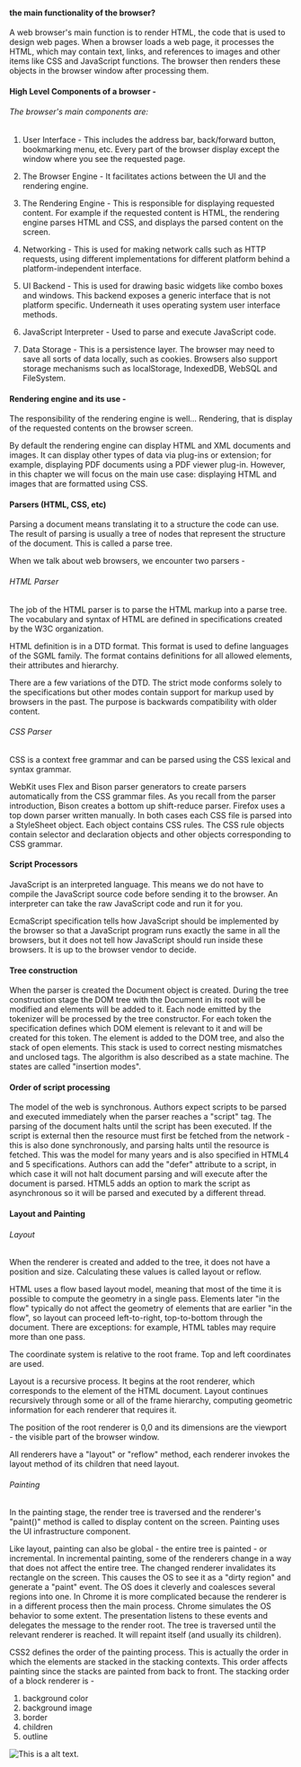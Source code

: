 #### the main functionality of the browser?

A web browser's main function is to render HTML, the code that is used to design web pages. When a browser loads a web page, it processes the HTML, which may contain text, links, and references to images and other items like CSS and JavaScript functions. The browser then renders these objects in the browser window after processing them.

#### High Level Components of a browser -

###### The browser's main components are:

1. User Interface - This includes the address bar, back/forward button, bookmarking menu, etc. Every part of the browser display except the window where you see the requested page.


2. The Browser Engine - It facilitates actions between the UI and the rendering engine.


3. The Rendering Engine - This is responsible for displaying requested content. For example if the requested content is HTML, the rendering engine parses HTML and CSS, and displays the parsed content on the screen.

4. Networking - This is used for making network calls such as HTTP requests, using different implementations for different platform behind a platform-independent interface.

5. UI Backend - This is used for drawing basic widgets like combo boxes and windows. This backend exposes a generic interface that is not platform specific. Underneath it uses operating system user interface methods.

6. JavaScript Interpreter - Used to parse and execute JavaScript code.

7. Data Storage - This is a persistence layer. The browser may need to save all sorts of data locally, such as cookies. Browsers also support storage mechanisms such as localStorage, IndexedDB, WebSQL and FileSystem.


#### Rendering engine and its use - 

The responsibility of the rendering engine is well… Rendering, that is display of the requested contents on the browser screen.

By default the rendering engine can display HTML and XML documents and images. It can display other types of data via plug-ins or extension; for example, displaying PDF documents using a PDF viewer plug-in. However, in this chapter we will focus on the main use case: displaying HTML and images that are formatted using CSS.

#### Parsers (HTML, CSS, etc)

Parsing a document means translating it to a structure the code can use. The result of parsing is usually a tree of nodes that represent the structure of the document. This is called a parse tree.

When we talk about web browsers, we encounter two parsers -

###### HTML Parser

The job of the HTML parser is to parse the HTML markup into a parse tree. The vocabulary and syntax of HTML are defined in specifications created by the W3C organization.

HTML definition is in a DTD format. This format is used to define languages of the SGML family. The format contains definitions for all allowed elements, their attributes and hierarchy.

There are a few variations of the DTD. The strict mode conforms solely to the specifications but other modes contain support for markup used by browsers in the past. The purpose is backwards compatibility with older content.

###### CSS Parser

CSS is a context free grammar and can be parsed using the CSS lexical and syntax grammar.

WebKit uses Flex and Bison parser generators to create parsers automatically from the CSS grammar files. As you recall from the parser introduction, Bison creates a bottom up shift-reduce parser. Firefox uses a top down parser written manually. In both cases each CSS file is parsed into a StyleSheet object. Each object contains CSS rules. The CSS rule objects contain selector and declaration objects and other objects corresponding to CSS grammar.

#### Script Processors

JavaScript is an interpreted language. This means we do not have to compile the JavaScript source code before sending it to the browser. An interpreter can take the raw JavaScript code and run it for you.

EcmaScript specification tells how JavaScript should be implemented by the browser so that a JavaScript program runs exactly the same in all the browsers, but it does not tell how JavaScript should run inside these browsers. It is up to the browser vendor to decide.

#### Tree construction

When the parser is created the Document object is created. During the tree construction stage the DOM tree with the Document in its root will be modified and elements will be added to it. Each node emitted by the tokenizer will be processed by the tree constructor. For each token the specification defines which DOM element is relevant to it and will be created for this token. The element is added to the DOM tree, and also the stack of open elements. This stack is used to correct nesting mismatches and unclosed tags. The algorithm is also described as a state machine. The states are called "insertion modes".

#### Order of script processing

The model of the web is synchronous. Authors expect scripts to be parsed and executed immediately when the parser reaches a "script" tag. The parsing of the document halts until the script has been executed. If the script is external then the resource must first be fetched from the network - this is also done synchronously, and parsing halts until the resource is fetched. This was the model for many years and is also specified in HTML4 and 5 specifications. Authors can add the "defer" attribute to a script, in which case it will not halt document parsing and will execute after the document is parsed. HTML5 adds an option to mark the script as asynchronous so it will be parsed and executed by a different thread.

#### Layout and Painting

###### Layout

When the renderer is created and added to the tree, it does not have a position and size. Calculating these values is called layout or reflow.

HTML uses a flow based layout model, meaning that most of the time it is possible to compute the geometry in a single pass. Elements later "in the flow" typically do not affect the geometry of elements that are earlier "in the flow", so layout can proceed left-to-right, top-to-bottom through the document. There are exceptions: for example, HTML tables may require more than one pass.

The coordinate system is relative to the root frame. Top and left coordinates are used.

Layout is a recursive process. It begins at the root renderer, which corresponds to the element of the HTML document. Layout continues recursively through some or all of the frame hierarchy, computing geometric information for each renderer that requires it.

The position of the root renderer is 0,0 and its dimensions are the viewport - the visible part of the browser window.

All renderers have a "layout" or "reflow" method, each renderer invokes the layout method of its children that need layout.

###### Painting 

In the painting stage, the render tree is traversed and the renderer's "paint()" method is called to display content on the screen. Painting uses the UI infrastructure component.

Like layout, painting can also be global - the entire tree is painted - or incremental. In incremental painting, some of the renderers change in a way that does not affect the entire tree. The changed renderer invalidates its rectangle on the screen. This causes the OS to see it as a "dirty region" and generate a "paint" event. The OS does it cleverly and coalesces several regions into one. In Chrome it is more complicated because the renderer is in a different process then the main process. Chrome simulates the OS behavior to some extent. The presentation listens to these events and delegates the message to the render root. The tree is traversed until the relevant renderer is reached. It will repaint itself (and usually its children).

CSS2 defines the order of the painting process. This is actually the order in which the elements are stacked in the stacking contexts. This order affects painting since the stacks are painted from back to front. The stacking order of a block renderer is -

1. background color
2. background image
3. border
4. children
5. outline


![This is a alt text.](https://camo.githubusercontent.com/3544d49738ae12ff1b6d69614be3df71eecfd4e142fd2234e81f1b7e7c24f73a/68747470733a2f2f692e706f7374696d672e63632f5a3547326d5672482f646f6d547265652e706e67 "This is a sample image.")

